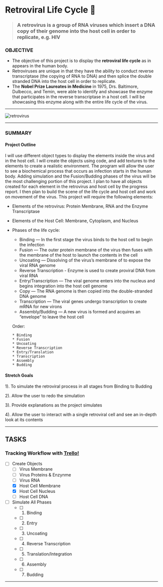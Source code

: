# Retroviral Life Cycle :microscope:
   > ### A retrovirus is a group of RNA viruses which insert a DNA copy of their genome into the host cell in order to replicate, e.g. HIV
### OBJECTIVE 
* The objective of this project is to display the **retroviral life cycle** as in appears in the human body. 
* Retroviruses are unique in that they have the ability to conduct reverse transcriptase (the copying of RNA to DNA) and then splice the double stranded DNA into the host cell in order to replicate. 
* The **Nobel Prize Laureates in Medicine** in 1975, Drs. Baltimore, Dulbecco, and Temin, were able to identify and showcase the enzyme that participates in the reverse transcriptase in a host cell. I will be showcasing this enzyme along with the entire life cycle of the virus.

---
![retrovirus](https://cdn.britannica.com/82/126182-050-9BA3E5B1/retrovirus-infection-DNA-reverse-transcriptase-RNA-host.jpg)

---

### SUMMARY
 
#### Project Outline
I will use different object types to display the elements inside the virus and in the host cell. I will create the objects using code, and add textures to the elements to create a realistic environment. The program will allow the user to see a biochemical process that occurs as infection starts in the human body. Adding simulation and the Fusion/Budding phases of the virus will be the most challenging portion of this project. I plan to have all objects created for each element in the retrovirus and host cell by the progress report. I then plan to build the scene of the life cycle and host cell and work on movement of the virus. This project will require the following elements: 
* Elements of the retrovirus: Protein Membrane, RNA and the Enzyme Transcriptase 
* Elements of the Host Cell: Membrane, Cytoplasm, and Nucleus 

* Phases of the life cycle: 
  * Binding — In the first stage the virus binds to the host cell to begin the infection 
  * Fusion — The outer protein membrane of the virus then fuses with the membrane of the host to launch the contents in the cell
  * Uncoating — Dissolving of the virus’s membrane of to expose the viral RNA genome
  * Reverse Transcription - Enzyme is used to create proviral DNA from viral RNA 
  * Entry/Transcription — The viral genome enters into the nucleus and begins integration into the host cell genome
  * Copy — The RNA genome is then copied into the double-stranded DNA genome 
  * Transcription — The viral genes undergo transcription to create mRNA for new virons  
  * Assembly/Budding — A new virus is formed and acquires an “envelope” to leave the host cell
  
  Order:
     
      * Binding
      * Fusion
      * Uncoating
      * Reverse Transcription
      * Entry/Translation
      * Transcription
      * Assembly
      * Budding

#### Stretch Goals
1). To simulate the retroviral process in all stages from Binding to Budding 

2). Allow the user to redo the simulation 

3). Provide explanations as the project simulates

4). Allow the user to interact with a single retroviral cell and see an in-depth look at its contents

---

## TASKS 
### Tracking Workflow with [Trello!](https://trello.com/b/mAQPgNuf/retrovirus-life-cycle) 
- [ ] Create Objects 
   - [ ] Virus Membrane 
   - [ ] Virus Proteins & Enzynme 
   - [ ] Virus RNA 
   - [x] Host Cell Membrane  
   - [x] Host Cell Nucleus    
   - [ ] Host Cell DNA 
- [ ] Simulate All Phases 
   - [ ] 1. Binding 
   - [ ] 2. Entry 
   - [ ] 3. Uncoating
   - [ ] 4. Reverse Transcription 
   - [ ] 5. Translation/Integration 
   - [ ] 6. Assembly 
   - [ ] 7. Budding 
--- 
